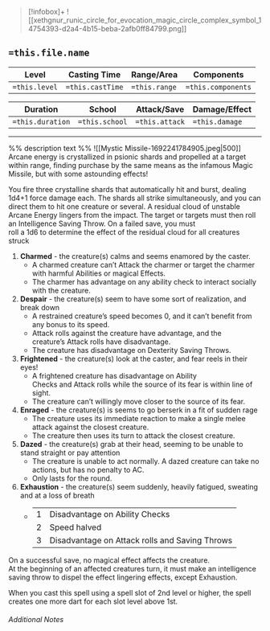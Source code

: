 
> [!infobox]+
> ![[xethgnur_runic_circle_for_evocation_magic_circle_complex_symbol_14754393-d2a4-4b15-beba-2afb0ff84799.png]]

## `=this.file.name`
Level|Casting Time|Range/Area|Components
---|---|---|---|
`=this.level`|`=this.castTime`|`=this.range`|`=this.components`|

Duration|School|Attack/Save|Damage/Effect|
---|---|---|---|
`=this.duration`|`=this.school`|`=this.attack`|`=this.damage`|
___
%% description text %%
![[Mystic Missile-1692241784905.jpeg|500]]
Arcane energy is crystallized in psionic shards and propelled at a target within range, finding purchase by the same means as the infamous Magic Missile, but with some astounding effects!

You fire three crystalline shards that automatically hit and burst, dealing 1d4+1 force damage each. The shards all strike simultaneously, and you can direct them to hit one creature or several. A residual cloud of unstable Arcane Energy lingers from the impact. The target or targets must then roll an Intelligence Saving Throw. On a failed save, you must  
roll a 1d6 to determine the effect of the residual cloud for all creatures struck

1. **Charmed** - the creature(s) calms and seems enamored by the caster. 
    - A charmed creature can’t Attack the charmer or target the charmer with harmful Abilities or magical Effects.
    - The charmer has advantage on any ability check to interact socially with the creature.
2. **Despair** - the creature(s) seem to have some sort of realization, and break down
    - A restrained creature’s speed becomes 0, and it can’t benefit from any bonus to its speed.
    - Attack rolls against the creature have advantage, and the creature’s Attack rolls have disadvantage.
    - The creature has disadvantage on Dexterity Saving Throws.
3. **Frightened** - the creature(s) look at the caster, and fear reels in their eyes!
    - A frightened creature has disadvantage on Ability Checks and Attack rolls while the source of its fear is within line of sight.
    - The creature can’t willingly move closer to the source of its fear.
4. **Enraged** - the creature(s) is seems to go berserk in a fit of sudden rage
    - The creature uses its immediate reaction to make a single melee attack against the closest creature.
    - The creature then uses its turn to attack the closest creature.
5. **Dazed** - the creature(s) grab at their head, seeming to be unable to stand straight or pay attention
    - The creature is unable to act normally. A dazed creature can take no actions, but has no penalty to AC.
    - Only lasts for the round.
6. **Exhaustion** - the creature(s) seem suddenly, heavily fatigued, sweating and at a loss of breath
    - |   |   |
        |---|---|
        |1|Disadvantage on Ability Checks|
        |2|Speed halved|
        |3|Disadvantage on Attack rolls and Saving Throws|
        

On a successful save, no magical effect affects the creature.  
At the beginning of an affected creatures turn, it must make an intelligence saving throw to dispel the effect lingering effects, except Exhaustion.

When you cast this spell using a spell slot of 2nd level or higher, the spell creates one more dart for each slot level above 1st.
###### Additional Notes